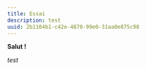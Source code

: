 ```yaml
---
title: Essai
description: test
uuid: 2b1104b1-c42e-4870-99e0-31aa0e875c98
---
```

**Salut !**

_test_
